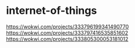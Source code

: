 # internet-of-things
https://wokwi.com/projects/333796199341490770
https://wokwi.com/projects/333797416535851602
https://wokwi.com/projects/333805300053181012
